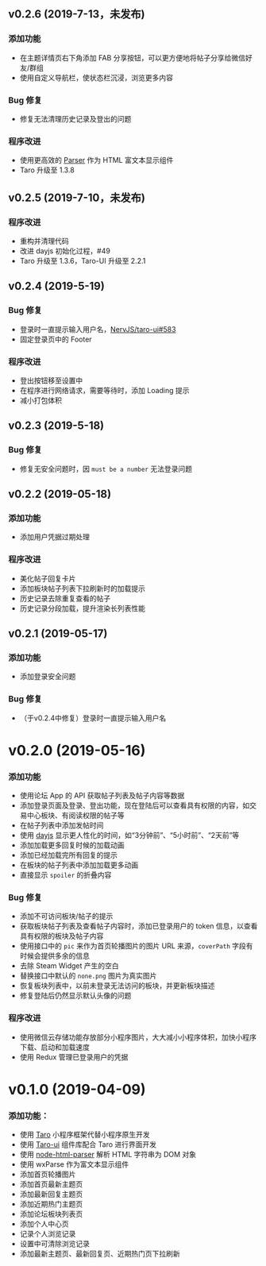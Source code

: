 ## v0.2.6 (2019-7-13，未发布)

### 添加功能
- 在主题详情页右下角添加 FAB 分享按钮，可以更方便地将帖子分享给微信好友/群组
- 使用自定义导航栏，使状态栏沉浸，浏览更多内容

### Bug 修复
- 修复无法清理历史记录及登出的问题

### 程序改进
- 使用更高效的 [Parser](https://github.com/jin-yufeng/Parser) 作为 HTML 富文本显示组件
- Taro 升级至 1.3.8

## v0.2.5 (2019-7-10，未发布)

### 程序改进
- 重构并清理代码
- 改进 dayjs 初始化过程，#49
- Taro 升级至 1.3.6，Taro-UI 升级至 2.2.1

## v0.2.4 (2019-5-19)

### Bug 修复
- 登录时一直提示输入用户名，[NervJS/taro-ui#583](https://github.com/NervJS/taro-ui/issues/583)
- 固定登录页中的 Footer

### 程序改进
- 登出按钮移至设置中
- 在程序进行网络请求，需要等待时，添加 Loading 提示
- 减小打包体积

## v0.2.3 (2019-5-18)

### Bug 修复
- 修复无安全问题时，因 `must be a number` 无法登录问题

## v0.2.2 (2019-05-18)

### 添加功能
- 添加用户凭据过期处理

### 程序改进
- 美化帖子回复卡片
- 添加板块帖子列表下拉刷新时的加载提示
- 历史记录去除重复查看的帖子
- 历史记录分段加载，提升渲染长列表性能

## v0.2.1 (2019-05-17)

### 添加功能
- 添加登录安全问题

### Bug 修复
- （于v0.2.4中修复）登录时一直提示输入用户名

# v0.2.0 (2019-05-16)

### 添加功能
- 使用论坛 App 的 API 获取帖子列表及帖子内容等数据
- 添加登录页面及登录、登出功能，现在登陆后可以查看具有权限的内容，如交易中心板块、有阅读权限的帖子等
- 在帖子列表中添加发帖时间
- 使用 [dayjs](https://github.com/iamkun/dayjs) 显示更人性化的时间，如“3分钟前”、“5小时前”、“2天前”等
- 添加加载更多回复时候的加载动画
- 添加已经加载完所有回复的提示
- 在板块的帖子列表中添加加载更多动画
- 直接显示 `spoiler` 的折叠内容

### Bug 修复
- 添加不可访问板块/帖子的提示
- 获取板块帖子列表及查看帖子内容时，添加已登录用户的 token 信息，以查看具有权限的板块及帖子内容
- 使用接口中的 `pic` 来作为首页轮播图片的图片 URL 来源，`coverPath` 字段有时候会提供多余的信息
- 去除 Steam Widget 产生的空白
- 替换接口中默认的 `none.png` 图片为真实图片
- 恢复板块列表中，以前未登录无法访问的板块，并更新板块描述
- 修复登陆后仍然显示默认头像的问题

### 程序改进
- 使用微信云存储功能存放部分小程序图片，大大减小小程序体积，加快小程序下载、启动和加载速度
- 使用 Redux 管理已登录用户的凭据

# v0.1.0 (2019-04-09)

### 添加功能：
- 使用 [Taro](https://github.com/NervJS/taro) 小程序框架代替小程序原生开发
- 使用 [Taro-ui](https://github.com/NervJS/taro-ui) 组件库配合 Taro 进行界面开发
- 使用 [node-html-parser](https://github.com/taoqf/node-html-parser) 解析 HTML 字符串为 DOM 对象
- 使用 wxParse 作为富文本显示组件
- 添加首页轮播图片
- 添加首页最新主题页
- 添加最新回复主题页
- 添加近期热门主题页
- 添加论坛板块列表页
- 添加个人中心页
- 记录个人浏览记录
- 设置中可清除浏览记录
- 添加最新主题页、最新回复页、近期热门页下拉刷新
